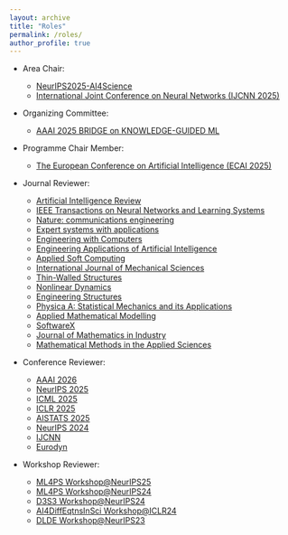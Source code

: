 ```yaml
---
layout: archive
title: "Roles"
permalink: /roles/
author_profile: true
---
```

      
- Area Chair:
 
  - [NeurIPS2025-AI4Science](https://openreview.net/group?id=NeurIPS.cc/2025/Workshop/AI4Science#tab-your-consoles)
  -  [International Joint Conference on Neural Networks (IJCNN 2025)](https://2025.ijcnn.org)
    
- Organizing Committee:
  
  - [AAAI 2025 BRIDGE on KNOWLEDGE-GUIDED ML](https://sites.google.com/vt.edu/kgml-bridge-aaai-25/home)

- Programme Chair Member:
  
    - [The European Conference on Artificial Intelligence (ECAI 2025)](https://ecai2025.org)

- Journal Reviewer:
 
  - [Artificial Intelligence Review](https://link.springer.com/journal/10462)
  - [IEEE Transactions on Neural Networks and Learning Systems](https://cis.ieee.org/publications/t-neural-networks-and-learning-systems)
  - [Nature: communications engineering](https://www.nature.com/commseng/)
  - [Expert systems with applications](https://www.sciencedirect.com/journal/expert-systems-with-applications)
  - [Engineering with Computers](https://www.springer.com/journal/366)
  - [Engineering Applications of Artificial Intelligence](https://www.sciencedirect.com/journal/engineering-applications-of-artificial-intelligence)
  - [Applied Soft Computing](https://www.sciencedirect.com/journal/applied-soft-computing)
  - [International Journal of Mechanical Sciences](https://www.sciencedirect.com/journal/international-journal-of-mechanical-sciences)
  - [Thin-Walled Structures](https://www.sciencedirect.com/journal/thin-walled-structures)
  - [Nonlinear Dynamics](https://link.springer.com/journal/11071)
  - [Engineering Structures](https://www.sciencedirect.com/journal/engineering-structures)
  - [Physica A: Statistical Mechanics and its Applications](https://www.sciencedirect.com/journal/physica-a-statistical-mechanics-and-its-applications)
  - [Applied Mathematical Modelling](https://www.sciencedirect.com/journal/applied-mathematical-modelling)
  - [SoftwareX](https://www.sciencedirect.com/journal/softwarex)
  - [Journal of Mathematics in Industry](https://mathematicsinindustry.springeropen.com)
  - [Mathematical Methods in the Applied Sciences](https://onlinelibrary.wiley.com/journal/10991476)

- Conference Reviewer:
  
  - [AAAI 2026](https://aaai.org/conference/aaai/aaai-26/)
  - [NeurIPS 2025](https://neurips.cc/)
  - [ICML 2025](https://icml.cc)
  - [ICLR 2025](https://iclr.cc)
  - [AISTATS 2025](https://aistats.org/aistats2025//)
  - [NeurIPS 2024](https://neurips.cc/)
  - [IJCNN](https://2023.ijcnn.org)
  - [Eurodyn](https://eurodyn2023.dryfta.com)
 
- Workshop Reviewer:
  
  - [ML4PS  Workshop@NeurIPS25](https://ml4physicalsciences.github.io/2025/)
  - [ML4PS  Workshop@NeurIPS24](https://ml4physicalsciences.github.io/2024/)
  - [D3S3 Workshop@NeurIPS24](https://d3s3workshop.github.io/)
  - [AI4DiffEqtnsInSci Workshop@ICLR24](https://openreview.net/group?id=ICLR.cc/2024/Workshop/AI4DiffEqtnsInSci/Reviewers&referrer=%5BHomepage%5D(%2F))
  - [DLDE Workshop@NeurIPS23](https://openreview.net/group?id=NeurIPS.cc/2023/Workshop/DLDE#tab-your-consoles)
